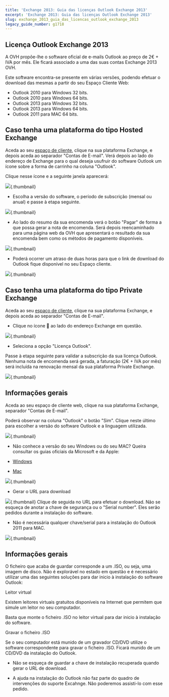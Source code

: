 ```yaml
---
title: 'Exchange 2013: Guia das licenças Outlook Exchange 2013'
excerpt: 'Exchange 2013: Guia das licenças Outlook Exchange 2013'
slug: exchange_2013_guia_das_licencas_outlook_exchange_2013
legacy_guide_number: g1718
---
```



## Licença Outlook Exchange 2013
A OVH propõe-lhe o software oficial de e-mails Outlook ao preço de 2€ + IVA por mês. Ele ficará associado a uma das suas contas Exchange 2013 OVH.

Este software encontra-se presente em várias versões, podendo efetuar o download das mesmas a partir do seu Espaço Cliente Web:


- Outlook 2010 para Windows 32 bits.
- Outlook 2010 para Windows 64 bits.
- Outlook 2013 para Windows 32 bits.
- Outlook 2013 para Windows 64 bits.
- Outlook 2011 para MAC 64 bits.




## Caso tenha uma plataforma do tipo Hosted Exchange
Aceda ao seu [espaço de cliente](https://www.ovh.com/auth/?action=gotomanager&from=https://www.ovh.pt/&ovhSubsidiary=pt), clique na sua plataforma Exchange, e depois aceda ao separador "Contas de E-mail".
Verá depois ao lado do endereço de Exchange para o qual deseja usufruir do software Outlook um ícone sobre a forma de carrinho na coluna "Outlook".

Clique nesse ícone e a seguinte janela aparecerá:

![](images/img_2558.jpg){.thumbnail}

- Escolha a versão do software, o período de subscrição (mensal ou anual) e passe à etapa seguinte.



![](images/img_2559.jpg){.thumbnail}

- Ao lado do resumo da sua encomenda verá o botão "Pagar" de forma a que possa gerar a nota de encomenda. Será depois reencaminhado para uma página web da OVH que apresentará o resultado da sua encomenda bem como os métodos de pagamento disponíveis.



![](images/img_2560.jpg){.thumbnail}

- Poderá ocorrer um atraso de duas horas para que o link de download do Outlook fique disponível no seu Espaço cliente.



![](images/img_2561.jpg){.thumbnail}


## Caso tenha uma plataforma do tipo Private Exchange
Aceda ao seu [espaço de cliente](https://www.ovh.com/auth/?action=gotomanager&from=https://www.ovh.pt/&ovhSubsidiary=pt), clique na sua plataforma Exchange, e depois aceda ao separador "Contas de E-mail".

- Clique no ícone  ao lado do endereço Exchange em questão.



![](images/img_2562.jpg){.thumbnail}

- Seleciona a opção "Licença Outlook".

Passe à etapa seguinte para validar a subscrição da sua licença Outlook. Nenhuma nota de encomenda será gerada, a faturação (2€ + IVA por mês) será incluída na renovação mensal da sua plataforma Private Exchange.


![](images/img_2563.jpg){.thumbnail}


## Informações gerais
Aceda ao seu espaço de cliente web, clique na sua plataforma Exchange, separador "Contas de E-mail".

Poderá observar na coluna "Outlook" o botão "Sim".
Clique neste último para escolher a versão do software Outlook e a linguagem utilizada.

![](images/img_2567.jpg){.thumbnail}

- Não conhece a versão do seu Windows ou do seu MAC? Queira consultar os guias oficiais da Microsoft e da Apple:

- [Windows](http://windows.microsoft.com/pt-pt/windows/which-operating-system)
- [Mac](http://support.apple.com/pt-pt/HT1159)



![](images/img_2564.jpg){.thumbnail}

- Gerar o URL para download



![](images/img_2565.jpg){.thumbnail}
Clique de seguida no URL para efetuar o download. Não se esqueça de anotar a chave de segurança ou o "Serial number". Eles serão pedidos durante a instalação do software.


- Não é necessária qualquer chave/serial para a instalação do Outlook 2011 para MAC.



![](images/img_2566.jpg){.thumbnail}


## Informações gerais
O ficheiro que acaba de guardar corresponde a um .ISO, ou seja, uma imagem de disco. Não é explorável no estado em questão e é necessário utilizar uma das seguintes soluções para dar inicio à instalação do software Outlook:

Leitor virtual

Existem leitores virtuais gratuitos disponíveis na Internet que permitem que simule um leitor no seu computador.

Basta que monte o ficheiro .ISO no leitor virtual para dar inicio à instalação do software.

Gravar o ficheiro .ISO

Se o seu computador está munido de um gravador CD/DVD utilize o software correspondente para gravar o ficheiro .ISO. Ficará munido de um CD/DVD da instalação do Outlook.


- Não se esqueça de guardar a chave de instalação recuperada quando gerar o URL de download.



- A ajuda na instalação do Outlook não faz parte do quadro de intervenções do suporte Excahnge. Não poderemos assisti-lo com esse pedido.



